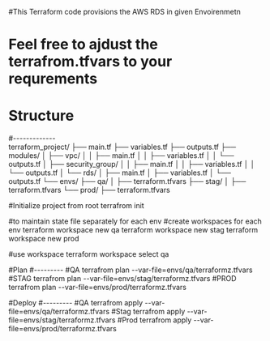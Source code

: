 #This Terraform code provisions the AWS RDS in given Envoirenmetn
# Feel free to ajdust the terrafrom.tfvars to your requrements
# Structure
#-------------  
terraform_project/
├── main.tf
├── variables.tf
├── outputs.tf
├── modules/
│   ├── vpc/
│   │   ├── main.tf
│   │   ├── variables.tf
│   │   └── outputs.tf
│   ├── security_group/
│   │   ├── main.tf
│   │   ├── variables.tf
│   │   └── outputs.tf
│   └── rds/
│       ├── main.tf
│       ├── variables.tf
│       └── outputs.tf
└── envs/
    ├── qa/
    │   ├── terraform.tfvars
    ├── stag/
    │   ├── terraform.tfvars
    └── prod/
        ├── terraform.tfvars


#Initialize project from root
terrafrom init 

#to maintain state file separately for each env 
#create workspaces for each env
terraform  workspace new qa
terraform  workspace new stag
terraform  workspace new prod

#use workspace
terraform workspace select qa

#Plan
#---------
#QA
terrafrom plan --var-file=envs/qa/terraformz.tfvars
#STAG
terrafrom plan  --var-file=envs/stag/terraformz.tfvars
#PROD
terrafrom plan --var-file=envs/prod/terraformz.tfvars


#Deploy
#---------
#QA
terrafrom apply --var-file=envs/qa/terraformz.tfvars
#Stag
terrafrom apply --var-file=envs/stag/terraformz.tfvars
#Prod
terrafrom apply --var-file=envs/prod/terraformz.tfvars
